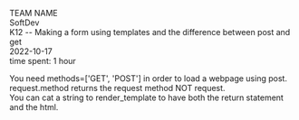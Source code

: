 TEAM NAME  
SoftDev  
K12 -- Making a form using templates and the difference between post and get  
2022-10-17  
time spent: 1 hour  

You need methods=['GET', 'POST'] in order to load a webpage using post.  
request.method returns the request method NOT request.  
You can cat a string to render_template to have both the return statement and the html.  

